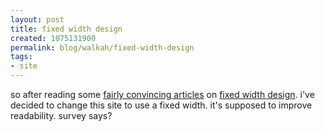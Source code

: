 ```yaml
--- 
layout: post
title: fixed width design
created: 1075131900
permalink: blog/walkah/fixed-width-design
tags: 
- site
---
```

so after reading some <a href="http://psychology.wichita.edu/surl/usabilitynews/42/text_length.htm">fairly convincing articles</a> on <a href="http://www.phark.net/archives/000156.html">fixed width design</a>. i've decided to change this site to use a fixed width. it's supposed to improve readability. survey says?
